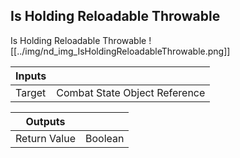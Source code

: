 ## Is Holding Reloadable Throwable
Is Holding Reloadable Throwable
![[../img/nd_img_IsHoldingReloadableThrowable.png]]

|Inputs||
|--|--|
| Target | Combat State Object Reference |

|Outputs||
|--|--|
| Return Value | Boolean |
